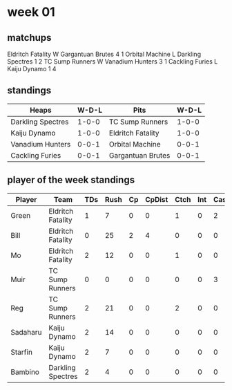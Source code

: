 # week 01

## matchups

Eldritch Fatality W Gargantuan Brutes 4 1
Orbital Machine L Darkling Spectres 1 2
TC Sump Runners W Vanadium Hunters 3 1
Cackling Furies L Kaiju Dynamo 1 4

## standings

| Heaps | W-D-L | Pits | W-D-L |
|-------|-----|--|--|
| Darkling Spectres | 1-0-0 | TC Sump Runners | 1-0-0 |
| Kaiju Dynamo | 1-0-0 | Eldritch Fatality | 1-0-0 |
| Vanadium Hunters | 0-0-1 | Orbital Machine | 0-0-1 |
| Cackling Furies | 0-0-1 | Gargantuan Brutes | 0-0-1 |

## player of the week standings

| Player            | Team             | TDs  | Rush | Cp   | CpDist | Ctch | Int | Cas  | Blck | Sck | MVP | SPP  |
|-------------------|------------------|------|------|------|----------|---------|---|---|--------|-------|------|------|
| Green    | Eldritch Fatality |     1 |    7 |    0 |        0 |      1 |     0 |    2 |      8 |     0 |    0 |    7 |
| Bill     | Eldritch Fatality |     0 |   25 |    2 |        4 |      0 |     0 |    0 |      0 |     0 |    1 |    7 |
| Mo       | Eldritch Fatality |     2 |   12 |    0 |        0 |      1 |     0 |    0 |      2 |     0 |    0 |    6 |
| Muir     | TC Sump Runners   |     0 |    0 |    0 |        0 |      0 |     0 |    3 |      3 |     0 |    0 |    6 |
| Reg      | TC Sump Runners   |     2 |   21 |    0 |        0 |      2 |     0 |    0 |      2 |     0 |    0 |    6 |
| Sadaharu | Kaiju Dynamo      |     2 |   14 |    0 |        0 |      0 |     0 |    0 |      0 |     0 |    0 |    6 |
| Starfin   | Kaiju Dynamo      |    2 |    7 |    0 |        0 |      0 |     0 |    0 |      0 |     0 |    0 |    6 |
| Bambino  | Darkling Spectres |     2 |    4 |    0 |        0 |      0 |     0 |    0 |      2 |     0 |    0 |    6 |
